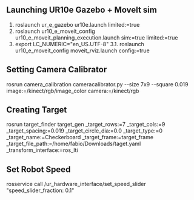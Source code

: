 ## Launching UR10e Gazebo + MoveIt sim
1.   roslaunch ur_e_gazebo ur10e.launch limited:=true
2.   roslaunch ur10_e_moveit_config ur10_e_moveit_planning_execution.launch sim:=true limited:=true
3.   export LC_NUMERIC="en_US.UTF-8"
3.1. roslaunch ur10_e_moveit_config moveit_rviz.launch config:=true

## Setting Camera Calibrator
rosrun camera_calibration cameracalibrator.py --size 7x9 --square 0.019 image:=/kinect/rgb/image_color camera:=/kinect/rgb

## Creating Target
rosrun target_finder target_gen _target_rows:=7 _target_cols:=9 _target_spacing:=0.019 _target_circle_dia:=0.0 _target_type:=0 _target_name:=Checkerboard _target_frame:=target_frame _target_file_path:=/home/fabio/Downloads/taget.yaml _transform_interface:=ros_lti

## Set Robot Speed
rosservice call /ur_hardware_interface/set_speed_slider "speed_slider_fraction: 0.1"

